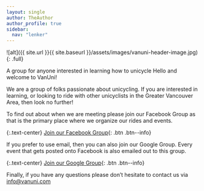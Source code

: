 ```yaml
---
layout: single
author: TheAuthor
author_profile: true
sidebar:
  nav: "lenker"
---
```


![alt]({{ site.url }}{{ site.baseurl }}/assets/images/vanuni-header-image.jpg)
{: .full}


A group for anyone interested in learning how to unicycle
Hello and welcome to VanUni!

We are a group of folks passionate about unicycling. If you are interested in learning, or looking to ride with other unicyclists in the Greater Vancouver Area, then look no further!

To find out about when we are meeting please join our Facebook Group as that is the primary place where we organize our rides and events.

{:.text-center}
[Join our Facebook Group](https://www.facebook.com/groups/297350460290225/){: .btn .btn--info}

If you prefer to use email, then you can also join our Google Group. Every event that gets posted onto Facebook is also emailed out to this group.

{:.text-center}
[Join our Google Group](https://groups.google.com/g/vanuni/about){: .btn .btn--info}

Finally, if you have any questions please don’t hesitate to contact us via [info@vanuni.com](mailto:info@vanuni.com)
